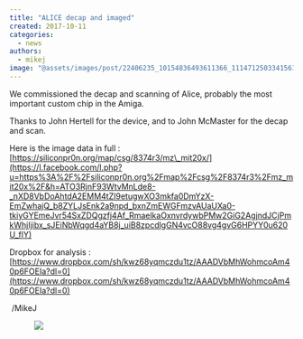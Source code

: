 ```yaml
---
title: "ALICE decap and imaged"
created: 2017-10-11
categories: 
  - news
authors: 
  - mikej
image: "@assets/images/post/22406235_10154836493611366_111471250334156113_n.jpg"
---
```


We commissioned the decap and scanning of Alice, probably the most important custom chip in the Amiga.

Thanks to John Hertell for the device, and to John McMaster for the decap and scan.

Here is the image data in full : [https://siliconpr0n.org/map/csg/8374r3/mz\_mit20x/](https://l.facebook.com/l.php?u=https%3A%2F%2Fsiliconpr0n.org%2Fmap%2Fcsg%2F8374r3%2Fmz_mit20x%2F&h=ATO3RjnF93WtvMnLde8-_nXD8VbDoAhtdA2EMM4tZI9etugwXO3mkfa0DmYzX-EmZwhajQ_b8ZYLJsEnk2a9npd_bxnZmEWGFmzvAUaUXa0-tkiyGYEmeJvr54SxZDQgzfj4Af_RmaelkaOxnvrdywbPMw2GiG2AgjndJCjPmkWhjIjibx_sJEiNbWqgd4aYB8j_uiB8zpcdlgGN4vcO88vg4gvG6HPYY0u620U_flY)

Dropbox for analysis : [https://www.dropbox.com/sh/kwz68yqmczdu1tz/AAADVbMhWohmcoAm40p6FOEIa?dl=0](https://www.dropbox.com/sh/kwz68yqmczdu1tz/AAADVbMhWohmcoAm40p6FOEIa?dl=0)

 /MikeJ

<figure>

 ![](@assets/images/post/22406235_10154836493611366_111471250334156113_n.jpg)

</figure>